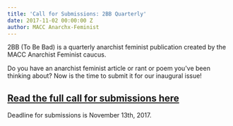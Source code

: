 ```yaml
---
title: 'Call for Submissions: 2BB Quarterly'
date: 2017-11-02 00:00:00 Z
author: MACC Anarchx-Feminist
---
```


2BB (To Be Bad) is a quarterly anarchist feminist publication created by the MACC Anarchist Feminist caucus. 

Do you have an anarchist feminist article or rant or poem you've been thinking about? Now is the time to submit it for our inaugural issue!

## [Read the full call for submissions here](/img/2BB.pdf)

Deadline for submissions is November 13th, 2017.
